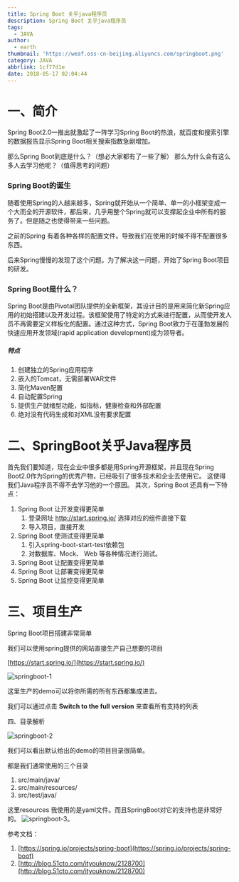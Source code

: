 ```yaml
---
title: Spring Boot 关乎java程序员
description: Spring Boot 关乎java程序员
tags:
  - JAVA
author:
  - earth
thumbnail: 'https://weaf.oss-cn-beijing.aliyuncs.com/springboot.png'
category: JAVA
abbrlink: 1cf77d1e
date: 2018-05-17 02:04:44
---
```

一、简介
=================

Spring Boot2.0一推出就激起了一阵学习Spring Boot的热浪，就百度和搜索引擎的数据报告显示Spring Boot相关搜索指数急剧增加。

那么Spring Boot到底是什么？（想必大家都有了一些了解）
那么为什么会有这么多人去学习他呢？（值得思考的问题）


### Spring Boot的诞生

随着使用Spring的人越来越多，Spring就开始从一个简单、单一的小框架变成一个大而全的开源软件，都后来，几乎用整个Spring就可以支撑起企业中所有的服务了。但是随之也使得带来一些问题。

之前的Spring 有着各种各样的配置文件。导致我们在使用的时候不得不配置很多东西。

后来Spring慢慢的发现了这个问题。为了解决这一问题，开始了Spring Boot项目的研发。

### Spring Boot是什么？

Spring Boot是由Pivotal团队提供的全新框架，其设计目的是用来简化新Spring应用的初始搭建以及开发过程。该框架使用了特定的方式来进行配置，从而使开发人员不再需要定义样板化的配置。通过这种方式，Spring Boot致力于在蓬勃发展的快速应用开发领域(rapid application development)成为领导者。

##### 特点

1. 创建独立的Spring应用程序
2. 嵌入的Tomcat，无需部署WAR文件
3. 简化Maven配置
4. 自动配置Spring
5. 提供生产就绪型功能，如指标，健康检查和外部配置
6. 绝对没有代码生成和对XML没有要求配置

二、SpringBoot关乎Java程序员
=========================

首先我们要知道，现在企业中很多都是用Spring开源框架，并且现在Spring Boot2.0作为Spring的优秀产物，已经吸引了很多技术和企业去使用它。
这使得我们Java程序员不得不去学习他的一个原因。
其次，Spring Boot 还具有一下特点：

1. Spring Boot 让开发变得更简单
	1. 登录网址 http://start.spring.io/ 选择对应的组件直接下载
	2. 导入项目，直接开发
2. Spring Boot 使测试变得更简单
	1. 引入spring-boot-start-test依赖包
	2. 对数据库、Mock、 Web 等各种情况进行测试。
3. Spring Boot 让配置变得更简单
4. Spring Boot 让部署变得更简单
5. Spring Boot 让监控变得更简单


三、项目生产
===============

Spring Boot项目搭建非常简单

我们可以使用spring提供的网站直接生产自己想要的项目

[https://start.spring.io/](https://start.spring.io/)

![springboot-1](https://weaf.oss-cn-beijing.aliyuncs.com/springboot-1.png)

这里生产的demo可以将你所需的所有东西都集成进去。

我们可以通过点击 **Switch to the full version** 来查看所有支持的列表

四、目录解析

![springboot-2](https://weaf.oss-cn-beijing.aliyuncs.com/springboot-2.png)

我们可以看出默认给出的demo的项目目录很简单。

都是我们通常使用的三个目录

1. src/main/java/ 
2. src/main/resources/
3. src/test/java/

这里resources 我使用的是yaml文件。而且SpringBoot对它的支持也是非常好的。
![springboot-3](https://weaf.oss-cn-beijing.aliyuncs.com/springboot-3.png)。

参考文档：

1. [https://spring.io/projects/spring-boot](https://spring.io/projects/spring-boot)
2. [http://blog.51cto.com/ityouknow/2128700](http://blog.51cto.com/ityouknow/2128700)

